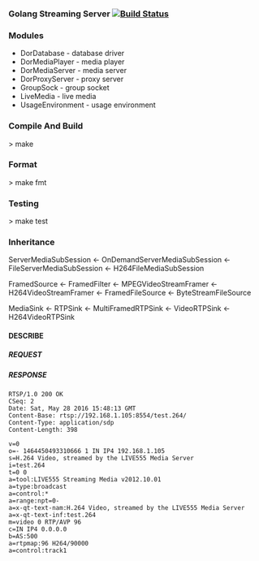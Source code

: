 ### Golang Streaming Server [![Build Status](https://travis-ci.org/djwackey/dorsvr.svg?branch=master)](https://travis-ci.org/djwackey/dorsvr)
### Modules ###
* DorDatabase      - database driver
* DorMediaPlayer   - media player
* DorMediaServer   - media server
* DorProxyServer   - proxy server
* GroupSock        - group socket
* LiveMedia        - live  media
* UsageEnvironment - usage environment

### Compile And Build ###
\> make
### Format ###
\> make fmt
### Testing ###
\> make test
### Inheritance ###
ServerMediaSubSession <- OnDemandServerMediaSubSession <- FileServerMediaSubSession <- H264FileMediaSubSession

FramedSource <- FramedFilter <- MPEGVideoStreamFramer <- H264VideoStreamFramer
             <- FramedFileSource <- ByteStreamFileSource

MediaSink <- RTPSink <- MultiFramedRTPSink <- VideoRTPSink <- H264VideoRTPSink


#### DESCRIBE ####
##### REQUEST #####
##### RESPONSE #####
```
RTSP/1.0 200 OK
CSeq: 2
Date: Sat, May 28 2016 15:48:13 GMT
Content-Base: rtsp://192.168.1.105:8554/test.264/
Content-Type: application/sdp
Content-Length: 398

v=0
o=- 1464450493310666 1 IN IP4 192.168.1.105
s=H.264 Video, streamed by the LIVE555 Media Server
i=test.264
t=0 0
a=tool:LIVE555 Streaming Media v2012.10.01
a=type:broadcast
a=control:*
a=range:npt=0-
a=x-qt-text-nam:H.264 Video, streamed by the LIVE555 Media Server
a=x-qt-text-inf:test.264
m=video 0 RTP/AVP 96
c=IN IP4 0.0.0.0
b=AS:500
a=rtpmap:96 H264/90000
a=control:track1
```
